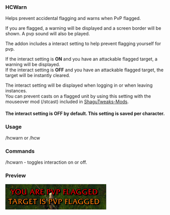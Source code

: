 ### HCWarn
Helps prevent accidental flagging and warns when PvP flagged.    
 
If you are flagged, a warning will be displayed and a screen border will be shown. A pvp sound will also be played.   

The addon includes a interact setting to help prevent flagging yourself for pvp.    

If the interact setting is **ON** and you have an attackable flagged target, a warning will be displayed.    
If the interact setting is **OFF** and you have an attackable flagged target, the target will be instantly cleared.

The interact setting will be displayed when logging in or when leaving instances.  
You can prevent casts on a flagged unit by using this setting with the mouseover mod (/stcast) included in [ShaguTweaks-Mods](https://github.com/GryllsAddons/ShaguTweaks-Mods).    

#### The interact setting is OFF by default. This setting is saved per character.

### Usage
/hcwarn or /hcw    

### Commands
/hcwarn - toggles interaction on or off.

### Preview
![preview](https://raw.githubusercontent.com/GryllsAddons/AddonPreviews/main/HCWarn/HCWarn.png)
